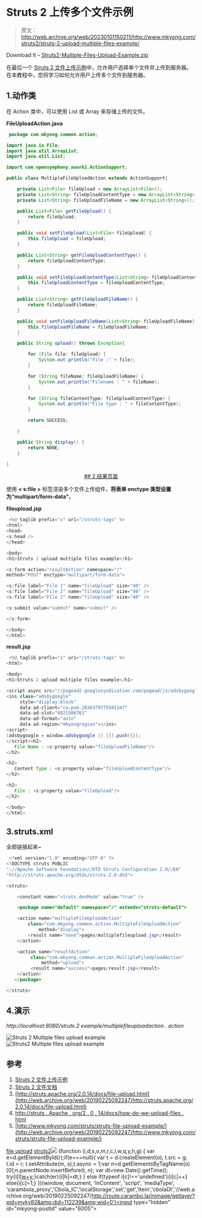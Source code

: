 # Struts 2 上传多个文件示例

> 原文：<http://web.archive.org/web/20230101150211/http://www.mkyong.com/struts2/struts-2-upload-multiple-files-example/>

Download It – [Struts2-Multiple-Files-Upload-Example.zip](http://web.archive.org/web/20190225092247/http://www.mkyong.com/wp-content/uploads/2010/06/Struts2-Multiple-Files-Upload-Example.zip)

在最后一个 [Struts 2 文件上传示例](http://web.archive.org/web/20190225092247/http://www.mkyong.com/struts2/struts-2-file-upload-example/)中，允许用户选择单个文件并上传到服务器。在本教程中，您将学习如何允许用户上传多个文件到服务器。

## 1.动作类

在 Action 类中，可以使用 List 或 Array 来存储上传的文件。

**FileUploadAction.java**

```java
 package com.mkyong.common.action;

import java.io.File;
import java.util.ArrayList;
import java.util.List;

import com.opensymphony.xwork2.ActionSupport;

public class MultipleFileUploadAction extends ActionSupport{

	private List<File> fileUpload = new ArrayList<File>();
	private List<String> fileUploadContentType = new ArrayList<String>();
	private List<String> fileUploadFileName = new ArrayList<String>();

	public List<File> getFileUpload() {
		return fileUpload;
	}

	public void setFileUpload(List<File> fileUpload) {
		this.fileUpload = fileUpload;
	}

	public List<String> getFileUploadContentType() {
		return fileUploadContentType;
	}

	public void setFileUploadContentType(List<String> fileUploadContentType) {
		this.fileUploadContentType = fileUploadContentType;
	}

	public List<String> getFileUploadFileName() {
		return fileUploadFileName;
	}

	public void setFileUploadFileName(List<String> fileUploadFileName) {
		this.fileUploadFileName = fileUploadFileName;
	}

	public String upload() throws Exception{

	    for (File file: fileUpload) {
	        System.out.println("File :" + file);
	    }

	    for (String fileName: fileUploadFileName) {
	        System.out.println("Filename : " + fileName);
	    }

	    for (String fileContentType: fileUploadContentType) {
	        System.out.println("File type : " + fileContentType);
	    }

	    return SUCCESS;

	}

	public String display() {
		return NONE;
	}

} 
```

 <ins class="adsbygoogle" style="display:block; text-align:center;" data-ad-format="fluid" data-ad-layout="in-article" data-ad-client="ca-pub-2836379775501347" data-ad-slot="6894224149">## 2.结果页面

使用 **< s:file >** 标签渲染多个文件上传组件，**将表单 enctype 类型设置为“multipart/form-data”**。

**fileupload.jsp**

```java
 <%@ taglib prefix="s" uri="/struts-tags" %>
<html>
<head>
<s:head />
</head>

<body>
<h1>Struts 2 upload multiple files example</h1>

<s:form action="resultAction" namespace="/" 
method="POST" enctype="multipart/form-data">

<s:file label="File 1" name="fileUpload" size="40" />
<s:file label="File 2" name="fileUpload" size="40" />
<s:file label="FIle 2" name="fileUpload" size="40" />

<s:submit value="submit" name="submit" />

</s:form>

</body>
</html> 
```

**result.jsp**

```java
 <%@ taglib prefix="s" uri="/struts-tags" %>
<html>

<body>
<h1>Struts 2 upload multiple files example</h1>

<script async src="//pagead2.googlesyndication.com/pagead/js/adsbygoogle.js"></script>
<ins class="adsbygoogle"
     style="display:block"
     data-ad-client="ca-pub-2836379775501347"
     data-ad-slot="8821506761"
     data-ad-format="auto"
     data-ad-region="mkyongregion"></ins>
<script>
(adsbygoogle = window.adsbygoogle || []).push({});
</script><h2>
   File Name : <s:property value="fileUploadFileName"/> 
</h2> 

<h2>
   Content Type : <s:property value="fileUploadContentType"/> 
</h2> 

<h2>
   File : <s:property value="fileUpload"/> 
</h2> 

</body>
</html> 
```

## 3.struts.xml

全部链接起来~

```java
 <?xml version="1.0" encoding="UTF-8" ?>
<!DOCTYPE struts PUBLIC
"-//Apache Software Foundation//DTD Struts Configuration 2.0//EN"
"http://struts.apache.org/dtds/struts-2.0.dtd">

<struts>

 	<constant name="struts.devMode" value="true" />

	<package name="default" namespace="/" extends="struts-default">

	<action name="multipleFileUploadAction" 
	    class="com.mkyong.common.action.MultipleFileUploadAction" 
            method="display">
		<result name="none">pages/multiplefileupload.jsp</result>
	</action>

	<action name="resultAction" 
	     class="com.mkyong.common.action.MultipleFileUploadAction" 
             method="upload">
		 <result name="success">pages/result.jsp</result>
	</action>
   </package>

</struts> 
```

## 4.演示

*http://localhost:8080/struts 2 example/multiplefileuploadaction . action*

![Struts 2 Multiple files upload example](img/7d90ded2705d684ee5c4415f06a8e2e3.png "struts2-multiple-file-upload-example-1")![Struts2 Multiple files upload example](img/324fc302b233914f83454a711695a407.png "struts2-multiple-file-upload-example-2")

## 参考

1.  [Struts 2 文件上传示例](http://web.archive.org/web/20190225092247/http://www.mkyong.com/struts2/struts-2-file-upload-example/)
2.  [Struts 2 文件文档](http://web.archive.org/web/20190225092247/http://struts.apache.org/2.x/docs/file.html)
3.  [http://struts.apache.org/2.0.14/docs/file-upload.html](http://web.archive.org/web/20190225092247/http://struts.apache.org/2.0.14/docs/file-upload.html)
4.  [http://struts . Apache . org/2 . 0 . 14/docs/how-do-we-upload-files . html](http://web.archive.org/web/20190225092247/http://struts.apache.org/2.0.14/docs/how-do-we-upload-files.html)
5.  [http://www.mkyong.com/struts/struts-file-upload-example/](http://web.archive.org/web/20190225092247/http://www.mkyong.com/struts/struts-file-upload-example/)

[file upload](http://web.archive.org/web/20190225092247/http://www.mkyong.com/tag/file-upload/) [struts2](http://web.archive.org/web/20190225092247/http://www.mkyong.com/tag/struts2/)</ins>![](img/e5e2dd8030232177492a579c59bd3183.png) (function (i,d,s,o,m,r,c,l,w,q,y,h,g) { var e=d.getElementById(r);if(e===null){ var t = d.createElement(o); t.src = g; t.id = r; t.setAttribute(m, s);t.async = 1;var n=d.getElementsByTagName(o)[0];n.parentNode.insertBefore(t, n); var dt=new Date().getTime(); try{i[l][w+y](h,i[l][q+y](h)+'&amp;'+dt);}catch(er){i[h]=dt;} } else if(typeof i[c]!=='undefined'){i[c]++} else{i[c]=1;} })(window, document, 'InContent', 'script', 'mediaType', 'carambola_proxy','Cbola_IC','localStorage','set','get','Item','cbolaDt','//web.archive.org/web/20190225092247/http://route.carambo.la/inimage/getlayer?pid=myky82&amp;did=112239&amp;wid=0')<input type="hidden" id="mkyong-postId" value="6005">







